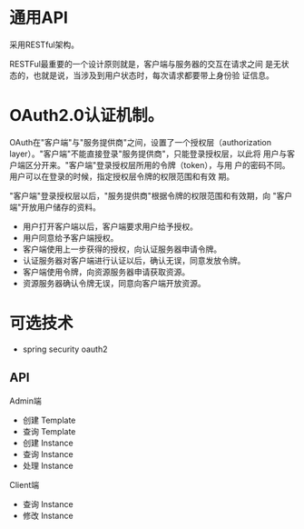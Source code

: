 # 通用API
采用RESTful架构。

RESTFul最重要的一个设计原则就是，客户端与服务器的交互在请求之间
是无状态的，也就是说，当涉及到用户状态时，每次请求都要带上身份验
证信息。

# OAuth2.0认证机制。 
OAuth在"客户端"与"服务提供商"之间，设置了一个授权层（authorization 
layer）。"客户端"不能直接登录"服务提供商"，只能登录授权层，以此将
用户与客户端区分开来。"客户端"登录授权层所用的令牌（token），与用
户的密码不同。用户可以在登录的时候，指定授权层令牌的权限范围和有效
期。

"客户端"登录授权层以后，"服务提供商"根据令牌的权限范围和有效期，向
"客户端"开放用户储存的资料。

* 用户打开客户端以后，客户端要求用户给予授权。
* 用户同意给予客户端授权。
* 客户端使用上一步获得的授权，向认证服务器申请令牌。
* 认证服务器对客户端进行认证以后，确认无误，同意发放令牌。 
* 客户端使用令牌，向资源服务器申请获取资源。
* 资源服务器确认令牌无误，同意向客户端开放资源。

# 可选技术
* spring security oauth2

## API

Admin端

+ 创建 Template
+ 查询 Template
+ 创建 Instance
+ 查询 Instance
+ 处理 Instance

Client端

+ 查询 Instance
+ 修改 Instance